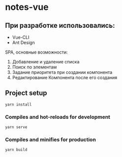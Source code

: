 # notes-vue  

## При разработке использовались:
  - Vue-CLI
  - Ant Design

SPA, основные возможности:  

1. Добавление и удаление списка  
2. Поиск по элементам  
3. Задание приоритета при создании компонента  
4. Редактирование Компонента после его создания  


## Project setup  
```
yarn install
```

### Compiles and hot-reloads for development  
```
yarn serve
```

### Compiles and minifies for production  
```
yarn build
```
